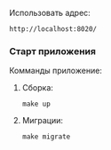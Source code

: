 

Использовать адрес:

~~~
http://localhost:8020/
~~~

### Старт приложения

Комманды приложение:

1. Сборка: 

    ```
    make up  
    ```

2. Миграции:

    ```
    make migrate
   
